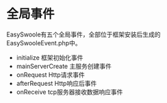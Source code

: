 # 全局事件
EasySwoole有五个全局事件，全部位于框架安装后生成的EasySwooleEvent.php中。
- initialize 框架初始化事件
- mainServerCreate 主服务创建事件
- onRequest Http请求事件
- afterRequest Http响应后事件
- onReceive tcp服务器接收数据响应事件